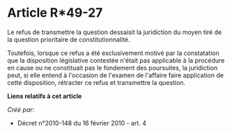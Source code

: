 # Article R*49-27

Le refus de transmettre la question dessaisit la juridiction du moyen tiré de la question prioritaire de constitutionnalité. 

Toutefois, lorsque ce refus a été exclusivement motivé par la constatation que la disposition législative contestée n'était
pas applicable à la procédure en cause ou ne constituait pas le fondement des poursuites, la juridiction peut, si elle entend
à l'occasion de l'examen de l'affaire faire application de cette disposition, rétracter ce refus et transmettre la question.

**Liens relatifs à cet article**

_Créé par_:

  - Décret n°2010-148 du 16 février 2010 - art. 4
